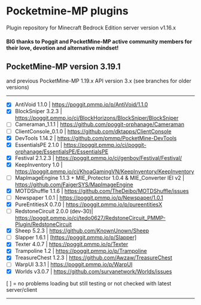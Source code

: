 # Pocketmine-MP plugins
Plugin repository for Minecraft Bedrock Edition server version v1.16.x

#### BIG thanks to Poggit and PocketMine-MP active community members for their love, devotion and alternative mindset!

## PocketMine-MP version 3.19.1
and previous PocketMine-MP 1.19.x API version 3.x
(see branches for older versions)

---

- [x] AntiVoid 1.1.0 | https://poggit.pmmp.io/p/AntiVoid/1.1.0
- [x] BlockSniper 3.2.3 | https://poggit.pmmp.io/ci/BlockHorizons/BlockSniper/BlockSniper
- [ ] Cameraman_1.1.1 | https://github.com/poggit-orphanage/Cameraman
- [ ] ClientConsole_0.1.0 | https://github.com/dktapps/ClientConsole
- [x] DevTools 1.14.2 | https://github.com/pmmp/PocketMine-DevTools
- [x] EssentialsPE 2.1.0 | https://poggit.pmmp.io/ci/poggit-orphanage/EssentialsPE/EssentialsPE
- [x] Festival 2.1.2.3 | https://poggit.pmmp.io/ci/genboy/Festival/Festival/
- [x] KeepInventory 1.0 | https://poggit.pmmp.io/ci/KhoaGamingVN/KeepInventory/KeepInventory
- [ ] MapImageEngine 1.1.3 + MIE_Protector 1.0.4 & MIE_Converter IEI v2 | https://github.com/FaigerSYS/MapImageEngine
- [x] MOTDShuffle 1.1.6 | https://github.com/TheDeibo/MOTDShuffle/issues
- [ ] Newspaper 1.0.1 | https://poggit.pmmp.io/p/Newspaper/1.0.1
- [x] PureEntitiesX 0.7.0 | https://poggit.pmmp.io/p/pureentitiesX
- [ ] RedstoneCircuit 2.0.0 (dev-30)| https://poggit.pmmp.io/ci/tedo0627/RedstoneCircuit_PMMP-Plugin/RedstoneCircuit
- [x] Sheep 5.2.3 | https://github.com/KnownUnown/Sheep
- [ ] Slapper 1.6.1 | [https://poggit.pmmp.io/p/Slapper]
- [x] Texter 4.0.7 | https://poggit.pmmp.io/p/Texter
- [x] Trampoline 1.2 | https://poggit.pmmp.io/p/Trampoline
- [x] TreasureChest 1.2.3 | https://github.com/Awzaw/TreasureChest
- [ ] WarpUI 3.3.1 | https://poggit.pmmp.io/p/WarpUI
- [x] Worlds v3.0.7 | https://github.com/survanetwork/Worlds/issues

[ ] = no problems loading but still testing or not checked with latest server/client

---
